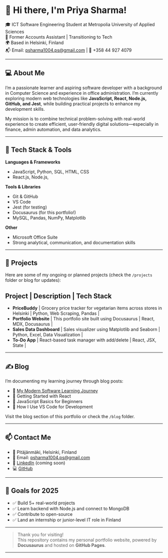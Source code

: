 # 👋 Hi there, I'm Priya Sharma!

🎓 ICT Software Engineering Student at Metropolia University of Applied Sciences  
💼 Former Accounts Assistant | Transitioning to Tech  
🌍 Based in Helsinki, Finland  
📬 Email: psharma1004.ps@gmail.com | 📱 +358 44 927 4079

---

## 💻 About Me

I’m a passionate learner and aspiring software developer with a background in Computer Science and experience in office administration. I’m currently exploring modern web technologies like **JavaScript, React, Node.js, GitHub, and Jest**, while building practical projects to enhance my development skills.

My mission is to combine technical problem-solving with real-world experience to create efficient, user-friendly digital solutions—especially in finance, admin automation, and data analytics.

---

## 🔧 Tech Stack & Tools

**Languages & Frameworks**
- JavaScript, Python, SQL, HTML, CSS
- React.js, Node.js,

**Tools & Libraries**
- Git & GitHub
- VS Code
- Jest (for testing)
- Docusaurus (for this portfolio!)
- MySQL, Pandas, NumPy, Matplotlib

**Other**
- Microsoft Office Suite
- Strong analytical, communication, and documentation skills

---

## 📁 Projects

Here are some of my ongoing or planned projects (check the `/projects` folder or blog for updates):

## Project | Description | Tech Stack
- **PriceBuddy** | Grocery price tracker for vegetarian items across stores in Helsinki | Python, Web Scraping, Pandas |
- **Portfolio Website** | This portfolio site built using Docusaurus | React, MDX, Docusaurus |
- **Sales Data Dashboard** | Sales visualizer using Matplotlib and Seaborn | Python, Excel, Data Visualization |
- **To-Do App** | React-based task manager with add/delete | React, JSX, State |

---

## ✍️ Blog

I’m documenting my learning journey through blog posts:

- 📘 [My Modern Software Learning Journey](https://your-website-url.com/blog/modern-software-learning)
- 🧪 Getting Started with React
- 🧠 JavaScript Basics for Beginners
- 🔧 How I Use VS Code for Development

Visit the blog section of this portfolio or check the `/blog` folder.

---

## 📫 Contact Me

- 📍 Pitäjänmäki, Helsinki, Finland  
- 📧 Email: psharma1004.ps@gmail.com  
- 🔗 [LinkedIn](#) (coming soon)  
- 💻 [GitHub](https://github.com/your-github-username)  

---

## 🧭 Goals for 2025

- ✅ Build 5+ real-world projects
- ✅ Learn backend with Node.js and connect to MongoDB
- ✅ Contribute to open-source
- ✅ Land an internship or junior-level IT role in Finland

---

> Thank you for visiting!  
> This repository contains my personal portfolio website, powered by **Docusaurus** and hosted on **GitHub Pages**.

---
